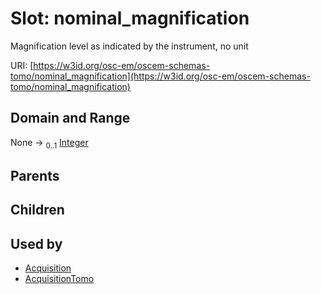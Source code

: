 
# Slot: nominal_magnification

Magnification level as indicated by the instrument, no unit

URI: [https://w3id.org/osc-em/oscem-schemas-tomo/nominal_magnification](https://w3id.org/osc-em/oscem-schemas-tomo/nominal_magnification)


## Domain and Range

None &#8594;  <sub>0..1</sub> [Integer](types/Integer.md)

## Parents


## Children


## Used by

 * [Acquisition](Acquisition.md)
 * [AcquisitionTomo](AcquisitionTomo.md)
